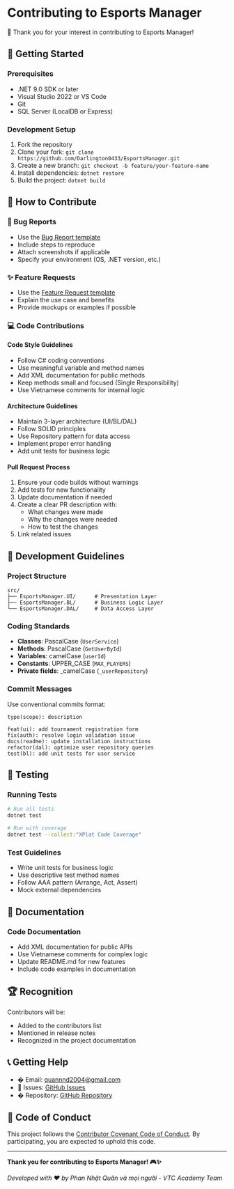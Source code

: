 # Contributing to Esports Manager

🎉 Thank you for your interest in contributing to Esports Manager!

## 🚀 Getting Started

### Prerequisites

- .NET 9.0 SDK or later
- Visual Studio 2022 or VS Code
- Git
- SQL Server (LocalDB or Express)

### Development Setup

1. Fork the repository
2. Clone your fork: `git clone https://github.com/Darlington0433/EsportsManager.git`
3. Create a new branch: `git checkout -b feature/your-feature-name`
4. Install dependencies: `dotnet restore`
5. Build the project: `dotnet build`

## 🎯 How to Contribute

### 🐛 Bug Reports

- Use the [Bug Report template](.github/ISSUE_TEMPLATE/bug_report.md)
- Include steps to reproduce
- Attach screenshots if applicable
- Specify your environment (OS, .NET version, etc.)

### ✨ Feature Requests

- Use the [Feature Request template](.github/ISSUE_TEMPLATE/feature_request.md)
- Explain the use case and benefits
- Provide mockups or examples if possible

### 💻 Code Contributions

#### Code Style Guidelines

- Follow C# coding conventions
- Use meaningful variable and method names
- Add XML documentation for public methods
- Keep methods small and focused (Single Responsibility)
- Use Vietnamese comments for internal logic

#### Architecture Guidelines

- Maintain 3-layer architecture (UI/BL/DAL)
- Follow SOLID principles
- Use Repository pattern for data access
- Implement proper error handling
- Add unit tests for business logic

#### Pull Request Process

1. Ensure your code builds without warnings
2. Add tests for new functionality
3. Update documentation if needed
4. Create a clear PR description with:
   - What changes were made
   - Why the changes were needed
   - How to test the changes
5. Link related issues

## 🔧 Development Guidelines

### Project Structure

```
src/
├── EsportsManager.UI/      # Presentation Layer
├── EsportsManager.BL/      # Business Logic Layer
└── EsportsManager.DAL/     # Data Access Layer
```

### Coding Standards

- **Classes**: PascalCase (`UserService`)
- **Methods**: PascalCase (`GetUserById`)
- **Variables**: camelCase (`userId`)
- **Constants**: UPPER_CASE (`MAX_PLAYERS`)
- **Private fields**: \_camelCase (`_userRepository`)

### Commit Messages

Use conventional commits format:

```
type(scope): description

feat(ui): add tournament registration form
fix(auth): resolve login validation issue
docs(readme): update installation instructions
refactor(dal): optimize user repository queries
test(bl): add unit tests for user service
```

## 🧪 Testing

### Running Tests

```bash
# Run all tests
dotnet test

# Run with coverage
dotnet test --collect:"XPlat Code Coverage"
```

### Test Guidelines

- Write unit tests for business logic
- Use descriptive test method names
- Follow AAA pattern (Arrange, Act, Assert)
- Mock external dependencies

## 📝 Documentation

### Code Documentation

- Add XML documentation for public APIs
- Use Vietnamese comments for complex logic
- Update README.md for new features
- Include code examples in documentation

## 🏆 Recognition

Contributors will be:

- Added to the contributors list
- Mentioned in release notes
- Recognized in the project documentation

## 📞 Getting Help

- � Email: quannnd2004@gmail.com
- 🐛 Issues: [GitHub Issues](https://github.com/Darlington0433/EsportsManager/issues)
- � Repository: [GitHub Repository](https://github.com/Darlington0433/EsportsManager)

## 📜 Code of Conduct

This project follows the [Contributor Covenant Code of Conduct](CODE_OF_CONDUCT.md). By participating, you are expected to uphold this code.

---

**Thank you for contributing to Esports Manager! 🎮✨**

_Developed with ❤️ by Phan Nhật Quân và mọi người - VTC Academy Team_
